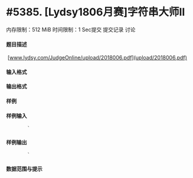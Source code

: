 
# #5385. [Lydsy1806月赛]字符串大师II
内存限制：512 MiB 时间限制：1 Sec提交 提交记录 讨论
#### 题目描述
 [www.lydsy.com/JudgeOnline/upload/2018006.pdf](upload/2018006.pdf)
#### 输入格式

#### 输出格式

#### 样例

#### 样例输入

			`
#### 样例输出

			`
#### 数据范围与提示

